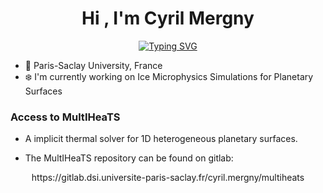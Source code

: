 

<h1 align="center"><b>Hi , I'm Cyril Mergny </b></h1>

<p align="center">
<a href="https://git.io/typing-svg"><img src="https://readme-typing-svg.demolab.com?font=&duration=2000&pause=5000&color=D08770&center=true&vCenter=true&width=435&lines=PhD+in+Planetary+Science" alt="Typing SVG" /></a>
</p>

- :pushpin: Paris-Saclay University, France 
- :snowflake: I'm currently working on Ice Microphysics Simulations for Planetary Surfaces

### Access to MultIHeaTS

- A implicit thermal solver for 1D heterogeneous planetary surfaces.

- The MultIHeaTS repository can be found on gitlab:

<p align="center">
https://gitlab.dsi.universite-paris-saclay.fr/cyril.mergny/multiheats
</p>
